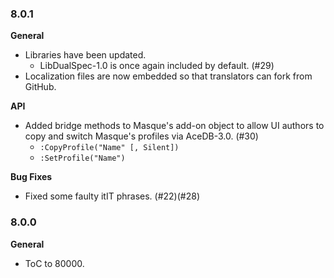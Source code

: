 ### 8.0.1 ###

**General**

  - Libraries have been updated.
    - LibDualSpec-1.0 is once again included by default. (#29)
  - Localization files are now embedded so that translators can fork from GitHub.

**API**

  - Added bridge methods to Masque's add-on object to allow UI authors to copy and switch Masque's profiles via AceDB-3.0. (#30)
    - `:CopyProfile("Name" [, Silent])`
    - `:SetProfile("Name")`

**Bug Fixes**

  - Fixed some faulty itIT phrases. (#22)(#28)

### 8.0.0 ###

**General**

  - ToC to 80000.

